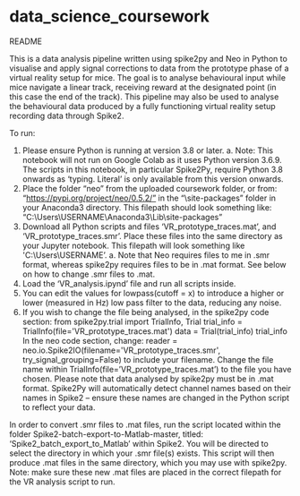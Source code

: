 # data_science_coursework

README

This is a data analysis pipeline written using spike2py and Neo in Python to visualise and apply signal corrections to data from the prototype phase of a virtual reality setup for mice. The goal is to analyse behavioural input while mice navigate a linear track, receiving reward at the designated point (in this case the end of the track). This pipeline may also be used to analyse the behavioural data produced by a fully functioning virtual reality setup recording data through Spike2.

To run:
1.	Please ensure Python is running at version 3.8 or later.
a.	Note: This notebook will not run on Google Colab as it uses Python version 3.6.9. The scripts in this notebook, in particular Spike2Py, require Python 3.8 onwards as ‘typing. Literal’ is only available from this version onwards.
2.	Place the folder “neo” from the uploaded coursework folder, or from: “https://pypi.org/project/neo/0.5.2/” in the “\site-packages” folder in your Anaconda3 directory. This filepath should look something like: “C:\Users\USERNAME\Anaconda3\Lib\site-packages”
3.	Download all Python scripts and files ‘VR_prototype_traces.mat’, and ‘VR_prototype_traces.smr’. Place these files into the same directory as your Jupyter notebook. This filepath will look something like 'C:\\Users\USERNAME’.
a.	Note that Neo requires files to me in .smr format, whereas spike2py requires files to be in .mat format. See below on how to change .smr files to .mat.
4.	Load the ‘VR_analysis.ipynd’ file and run all scripts inside.
5.	You can edit the values for lowpass(cutoff = x) to introduce a higher or lower (measured in Hz) low pass filter to the data, reducing any noise.
6.	If you wish to change the file being analysed, in the spike2py code section: 
from spike2py.trial import TrialInfo, Trial
trial_info = TrialInfo(file='VR_prototype_traces.mat')
data = Trial(trial_info)
trial_info
In the neo code section, change: 
reader = neo.io.Spike2IO(filename='VR_prototype_traces.smr', try_signal_grouping=False)
to include your filename.
Change the file name within TrialInfo(file=’VR_prototype_traces.mat’) to the file you have chosen. Please note that data analysed by spike2py must be in .mat format. Spike2Py will automatically detect channel names based on their names in Spike2 – ensure these names are changed in the Python script to reflect your data.

In order to convert .smr files to .mat files, run the script located within the folder Spike2-batch-export-to-Matlab-master, titled: ‘Spike2_batch_export_to_Matlab’ within Spike2. You will be directed to select the directory in which your .smr file(s) exists. This script will then produce .mat files in the same directory, which you may use with spike2py. Note: make sure these new .mat files are placed in the correct filepath for the VR analysis script to run.
